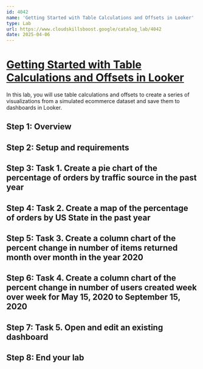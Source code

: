 ```yaml
---
id: 4042
name: 'Getting Started with Table Calculations and Offsets in Looker'
type: Lab
url: https://www.cloudskillsboost.google/catalog_lab/4042
date: 2025-04-06
---
```


# [Getting Started with Table Calculations and Offsets in Looker](https://www.cloudskillsboost.google/catalog_lab/4042)

In this lab, you will use table calculations and offsets to create a series of visualizations from a simulated ecommerce dataset and save them to dashboards in Looker.

## Step 1: Overview

## Step 2: Setup and requirements

## Step 3: Task 1. Create a pie chart of the percentage of orders by traffic source in the past year

## Step 4: Task 2. Create a map of the percentage of orders by US State in the past year

## Step 5: Task 3. Create a column chart of the percent change in number of items returned month over month in the year 2020

## Step 6: Task 4. Create a column chart of the percent change in number of users created week over week for May 15, 2020 to September 15, 2020

## Step 7: Task 5. Open and edit an existing dashboard

## Step 8: End your lab
